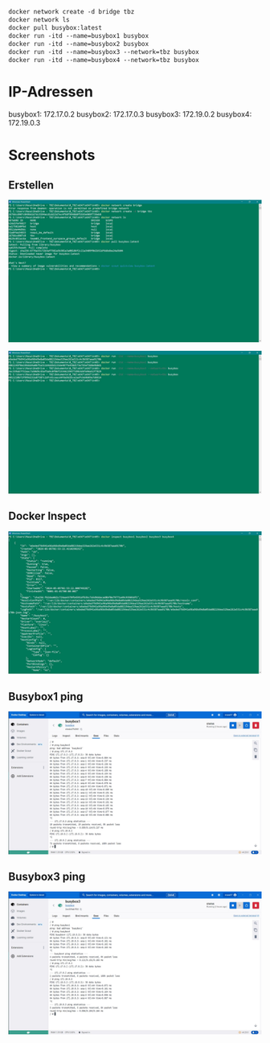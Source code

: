 ```

docker network create -d bridge tbz
docker network ls
docker pull busybox:latest
docker run -itd --name=busybox1 busybox
docker run -itd --name=busybox2 busybox
docker run -itd --name=busybox3 --network=tbz busybox
docker run -itd --name=busybox4 --network=tbz busybox

```

# IP-Adressen

busybox1: 172.17.0.2
busybox2: 172.17.0.3
busybox3: 172.19.0.2
busybox4: 172.19.0.3

# Screenshots

## Erstellen

![](1networkcreate.JPG)

![](2dockerrun.JPG)

## Docker Inspect

![](3dockerinspect.JPG)

## Busybox1 ping

![](4pingbox.JPG)

## Busybox3 ping

![](5pingbox.JPG)

